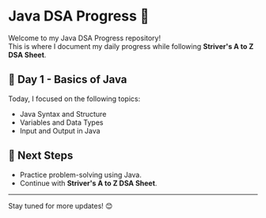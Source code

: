 # Java DSA Progress 🚀

Welcome to my Java DSA Progress repository!  
This is where I document my daily progress while following **Striver's A to Z DSA Sheet**.  

## 📅 Day 1 - Basics of Java
Today, I focused on the following topics:  
- Java Syntax and Structure
- Variables and Data Types
- Input and Output in Java

## 📖 Next Steps
- Practice problem-solving using Java.
- Continue with **Striver's A to Z DSA Sheet**.

---

Stay tuned for more updates! 😊

